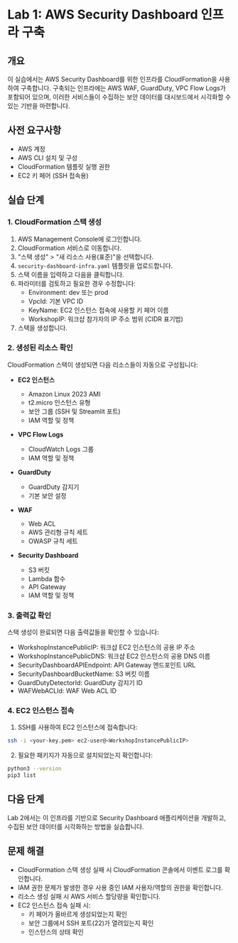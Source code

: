 # Lab 1: AWS Security Dashboard 인프라 구축

## 개요
이 실습에서는 AWS Security Dashboard를 위한 인프라를 CloudFormation을 사용하여 구축합니다. 
구축되는 인프라에는 AWS WAF, GuardDuty, VPC Flow Logs가 포함되어 있으며, 
이러한 서비스들이 수집하는 보안 데이터를 대시보드에서 시각화할 수 있는 기반을 마련합니다.

## 사전 요구사항
- AWS 계정
- AWS CLI 설치 및 구성
- CloudFormation 템플릿 실행 권한
- EC2 키 페어 (SSH 접속용)

## 실습 단계

### 1. CloudFormation 스택 생성
1. AWS Management Console에 로그인합니다.
2. CloudFormation 서비스로 이동합니다.
3. "스택 생성" > "새 리소스 사용(표준)"을 선택합니다.
4. `security-dashboard-infra.yaml` 템플릿을 업로드합니다.
5. 스택 이름을 입력하고 다음을 클릭합니다.
6. 파라미터를 검토하고 필요한 경우 수정합니다:
   - Environment: dev 또는 prod
   - VpcId: 기본 VPC ID
   - KeyName: EC2 인스턴스 접속에 사용할 키 페어 이름
   - WorkshopIP: 워크샵 참가자의 IP 주소 범위 (CIDR 표기법)
7. 스택을 생성합니다.

### 2. 생성된 리소스 확인
CloudFormation 스택이 생성되면 다음 리소스들이 자동으로 구성됩니다:

- **EC2 인스턴스**
  - Amazon Linux 2023 AMI
  - t2.micro 인스턴스 유형
  - 보안 그룹 (SSH 및 Streamlit 포트)
  - IAM 역할 및 정책

- **VPC Flow Logs**
  - CloudWatch Logs 그룹
  - IAM 역할 및 정책

- **GuardDuty**
  - GuardDuty 감지기
  - 기본 보안 설정

- **WAF**
  - Web ACL
  - AWS 관리형 규칙 세트
  - OWASP 규칙 세트

- **Security Dashboard**
  - S3 버킷
  - Lambda 함수
  - API Gateway
  - IAM 역할 및 정책

### 3. 출력값 확인
스택 생성이 완료되면 다음 출력값들을 확인할 수 있습니다:

- WorkshopInstancePublicIP: 워크샵 EC2 인스턴스의 공용 IP 주소
- WorkshopInstancePublicDNS: 워크샵 EC2 인스턴스의 공용 DNS 이름
- SecurityDashboardAPIEndpoint: API Gateway 엔드포인트 URL
- SecurityDashboardBucketName: S3 버킷 이름
- GuardDutyDetectorId: GuardDuty 감지기 ID
- WAFWebACLId: WAF Web ACL ID

### 4. EC2 인스턴스 접속
1. SSH를 사용하여 EC2 인스턴스에 접속합니다:
```bash
ssh -i <your-key.pem> ec2-user@<WorkshopInstancePublicIP>
```

2. 필요한 패키지가 자동으로 설치되었는지 확인합니다:
```bash
python3 --version
pip3 list
```

## 다음 단계
Lab 2에서는 이 인프라를 기반으로 Security Dashboard 애플리케이션을 개발하고, 
수집된 보안 데이터를 시각화하는 방법을 실습합니다.

## 문제 해결
- CloudFormation 스택 생성 실패 시 CloudFormation 콘솔에서 이벤트 로그를 확인합니다.
- IAM 권한 문제가 발생한 경우 사용 중인 IAM 사용자/역할의 권한을 확인합니다.
- 리소스 생성 실패 시 AWS 서비스 할당량을 확인합니다.
- EC2 인스턴스 접속 실패 시:
  - 키 페어가 올바르게 생성되었는지 확인
  - 보안 그룹에서 SSH 포트(22)가 열려있는지 확인
  - 인스턴스의 상태 확인 